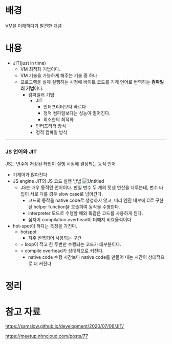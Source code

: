 # 배경

VM을 이해하다가 발견한 개념

# 내용

- JIT(just in time)
  - VM 최적화 기법이다.
  - VM 기술을 가능하게 해주는 기술 중 하나
  - 프로그램을 실제 실행하는 시점에 바이트 코드를 기계 언어로 번역하는 **컴파일러 기법**이다.
    - 컴파일러 기법
      - JIT
        - 인터프리터보다 빠르다
        - 정적 컴파일보다는 성능이 떨어진다.
        - 최소한의 최적화
      - 인터프리터 방식
      - 정적 컴파일 방식

---

### JS 언어와 JIT

JS는 변수에 저장된 타입이 실행 시점에 결정되는 동적 언어

- 기계어가 많아진다
- JS engine JIT의 JS 코드 실행 방법
  ![Untitled](https://prod-files-secure.s3.us-west-2.amazonaws.com/ce5444ce-afe1-467c-b8f0-28aa4fd0604a/ab7453b3-ea3d-4813-b85a-377fff478bab/Untitled.png)
  - JS는 매우 동적인 언어이다. 만일 변수 두 개의 덧셈 연산을 다루는데, 변수 타입이 서로 다를 경우 slow case로 넘어간다.
    - 코드의 동작을 native code로 생성하지 않고, 미리 엔진 내부에 C로 구현된 helper function을 호출하여 동작을 수행한다.
    - interpreter 모드로 수행할 때와 똑같은 코드를 사용하게 된다.
    - 심지어 compilation overhead이 더해져 비효율적이다
- hot-spot이 적다는 특징을 가진다.
  - hotspot
    - 자주 반복되어 사용되는 구간
  - = loop이 적고 한 두번만 수행되는 코드가 대부분이다.
  - = compile overhead가 상대적으로 커진다.
    - native code 수행 시간보다 native code를 만들어 내는 시간이 상대적으로 더 커진다

# 정리

# 참고 자료

https://samslow.github.io/development/2020/07/06/JIT/

https://meetup.nhncloud.com/posts/77
